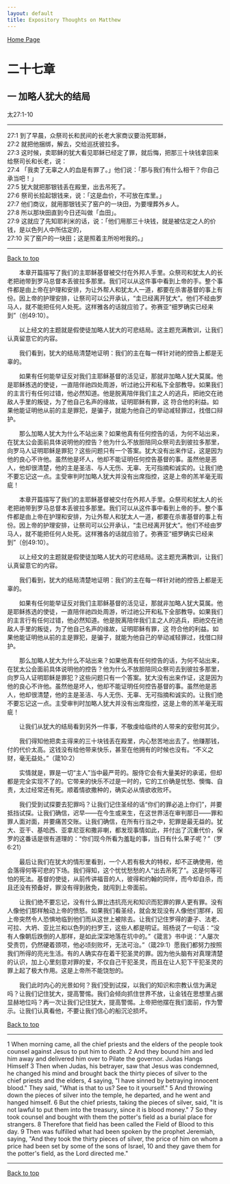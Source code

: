 ```yaml
---
layout: default
title: Expository Thoughts on Matthew
---
```

[ Home Page ]({{site.baseurl}}/index) <br>

<a name="0"></a>
# 二十七章 

## 一 加略人犹大的结局

太27:1-10

***

27:1 到了早晨，众祭司长和民间的长老大家商议要治死耶稣，<br>
27:2 就把他捆绑，解去，交给巡抚彼拉多。<br>
27:3 这时候，卖耶稣的犹大看见耶稣已经定了罪，就后悔，把那三十块钱拿回来给祭司长和长老，说：<br>
27:4 「我卖了无辜之人的血是有罪了。」他们说：「那与我们有什么相干？你自己承当吧！」<br>
27:5 犹大就把那银钱丢在殿里，出去吊死了。<br>
27:6 祭司长拾起银钱来，说：「这是血价，不可放在库里。」<br>
27:7 他们商议，就用那银钱买了窑户的一块田，为要埋葬外乡人。<br>
27:8 所以那块田直到今日还叫做「血田」。<br>
27:9 这就应了先知耶利米的话，说：「他们用那三十块钱，就是被估定之人的价钱，是以色列人中所估定的，<br>
27:10 买了窑户的一块田；这是照着主所吩咐我的。」<br>

***

[Back to top](#0)

&emsp;&emsp;本章开篇描写了我们的主耶稣基督被交付在外邦人手里。众祭司和犹太人的长老把祂带到罗马总督本丢彼拉多那里。我们可以从这件事中看到上帝的手。整个事件都是由上帝在护理和安排，为让外帮人和犹太人一道，都要在杀害基督的事上有份。因上帝的护理安排，让祭司可以公开承认，“圭已经离开犹大”。他们不经由罗马人，就不能把任何人处死。这样雅各的话就应验了。弥赛亚“细罗确实已经来到”（创49:10）。

&emsp;&emsp;以上经文的主题就是假使徒加略人犹大的可悲结局。这主题充满教训，让我们认真留意它的内容。

&emsp;&emsp;我们看到，犹大的结局清楚地证明：我们的主在每一样针对祂的控告上都是无辜的。

&emsp;&emsp;如果有任何能举证反对我们主耶稣基督的活见证，那就非加略人犹大莫属。他是耶稣拣选的使徒，一直陪伴祂四处周游，听过祂公开和私下全部教导。如果我们的主言行有任何过错，他必然知道。他是脱离陪伴我们主之人的逃兵，把祂交在祂敌人手里的叛徒，为了他自己名声的缘故，证明耶稣有罪，这 符合他的利益。如果他能证明他从前的主是罪犯，是骗子，就能为他自己的举动减轻罪过，找借口辩护。

&emsp;&emsp;那么加略人犹大为什么不站出来？如果他真有任何控告的话，为何不站出来，在犹太公会面前具体说明他的控告？他为什么不放胆陪同众祭司去到彼拉多那里，向罗马人证明耶稣是罪犯？这些问题只有一个答案。犹大没有出来作证，这是因为他的良心不许他。虽然他是坏人，他却不能证明任何控告基督的事。虽然他是恶人，他却很清楚，他的主是圣洁、与人无伤、无辜、无可指摘和诚实的。让我们绝不要忘记这一点。主受审判时加略人犹大并没有出席指控，这是上帝的羔羊毫无瑕疵！

&emsp;&emsp;本章开篇描写了我们的主耶稣基督被交付在外邦人手里。众祭司和犹太人的长老把祂带到罗马总督本丢彼拉多那里。我们可以从这件事中看到上帝的手。整个事件都是由上帝在护理和安排，为让外帮人和犹太人一道，都要在杀害基督的事上有份。因上帝的护理安排，让祭司可以公开承认，“圭已经离开犹大”。他们不经由罗马人，就不能把任何人处死。这样雅各的话就应验了。弥赛亚“细罗确实已经来到”（创49:10）。

&emsp;&emsp;以上经文的主题就是假使徒加略人犹大的可悲结局。这主题充满教训，让我们认真留意它的内容。

&emsp;&emsp;我们看到，犹大的结局清楚地证明：我们的主在每一样针对祂的控告上都是无辜的。

&emsp;&emsp;如果有任何能举证反对我们主耶稣基督的活见证，那就非加略人犹大莫属。他是耶稣拣选的使徒，一直陪伴祂四处周游，听过祂公开和私下全部教导。如果我们的主言行有任何过错，他必然知道。他是脱离陪伴我们主之人的逃兵，把祂交在祂敌人手里的叛徒，为了他自己名声的缘故，证明耶稣有罪，这 符合他的利益。如果他能证明他从前的主是罪犯，是骗子，就能为他自己的举动减轻罪过，找借口辩护。

&emsp;&emsp;那么加略人犹大为什么不站出来？如果他真有任何控告的话，为何不站出来，在犹太公会面前具体说明他的控告？他为什么不放胆陪同众祭司去到彼拉多那里，向罗马人证明耶稣是罪犯？这些问题只有一个答案。犹大没有出来作证，这是因为他的良心不许他。虽然他是坏人，他却不能证明任何控告基督的事。虽然他是恶人，他却很清楚，他的主是圣洁、与人无伤、无辜、无可指摘和诚实的。让我们绝不要忘记这一点。主受审判时加略人犹大并没有出席指控，这是上帝的羔羊毫无瑕疵！

&emsp;&emsp;让我们从犹大的结局看到另外一件事，不敬虔给临终的人带来的安慰何其少。

&emsp;&emsp;我们得知他把卖主得来的三十块钱丢在殿里，内心愁苦地出去了。他赚那钱，付的代价太高。这钱没有给他带来快乐，甚至在他拥有的时候也没有。“不义之财，毫无益处。”（箴10:2）

&emsp;&emsp;实情就是，罪是一切“主人”当中最严苛的。服侍它会有大量美好的承诺，但却都是完全实现不了的。它带来的快乐不过是一时的，它的工价确是忧愁、懊悔、自责，太过经常还有死。顺着情欲撒种的，确实必从情欲收败坏。

&emsp;&emsp;我们受到试探要去犯罪吗？让我们记住圣经的话“你们的罪必追上你们”，并要抵挡试探。让我们确信，迟早——在今生或来生，在这世界活在审判那日——罪和罪人面对面，并要痛苦交账。让我们确信，在所有行当之中，犯罪是最无益的。犹大、亚干、基哈西、亚拿尼亚和撒非喇，都发现事情如此，并付出了沉重代价，保罗的这番话是很有道理的：“你们现今所看为羞耻的事，当日有什么果子呢？”（罗6:21）

&emsp;&emsp;最后让我们在犹大的情形里看到，一个人若有极大的特权，却不正确使用，他会落得何等可悲的下场。我们得知，这个忧忧愁愁的人“出去吊死了”。这是何等可怕的死法。基督的使徒，从前传讲福音的人，彼得和约翰的同伴，而今却自杀，而且还没有预备好，罪没有得到赦免，就闯到上帝面前。

&emsp;&emsp;让我们绝不要忘记，没有什么罪比违抗亮光和知识而犯罪的罪人更有罪。没有人像他们那样触动上帝的愤怒。如果我们看圣经，就会发现没有人像他们那样，因上帝突然令人恐惧地临到他们而从这世上被除去。让我们记住罗得的妻子、法老、可拉、大坍、亚比兰和以色列的扫罗王，这些人都是明证。班杨说了一句话：“没有人像朝后跌倒的人那样，是如此深深地落在坑中的。”《箴言》书中说：“人屡次受责罚，仍然硬着颈项，他必顷刻败坏，无法可治。”（箴29:1）愿我们都努力按照我们所得的亮光生活。有的人确实存在着干犯圣灵的罪。因为他头脑有对真理清楚的认识，加上心里刻意对罪的爱，不仅自己干犯圣灵，而且在让人犯下干犯圣灵的罪上起了极大作用。这是上帝所不能饶恕的。

&emsp;&emsp;我们此时内心的光景如何？我们受到试探，以我们的知识和宗教认信为满足吗？让我们记住犹大，提高警惕。我们会倾向抓住世界不放，让金钱在思想里占据显赫地位吗？再一次让我们记住犹大，提高警惕。上帝把他摆在我们面前，作为警示。让我们认真看他，不要让我们信心的船沉沦损坏。

[Back to top](#0)

***

1 When morning came, all the chief priests and the elders of the people took counsel against Jesus to put him to death. 2 And they bound him and led him away and delivered him over to Pilate the governor.
Judas Hangs Himself
3 Then when Judas, his betrayer, saw that Jesus was condemned, he changed his mind and brought back the thirty pieces of silver to the chief priests and the elders, 4 saying, "I have sinned by betraying innocent blood." They said, "What is that to us? See to it yourself." 5 And throwing down the pieces of silver into the temple, he departed, and he went and hanged himself. 6 But the chief priests, taking the pieces of silver, said, "It is not lawful to put them into the treasury, since it is blood money." 7 So they took counsel and bought with them the potter's field as a burial place for strangers. 8 Therefore that field has been called the Field of Blood to this day. 9 Then was fulfilled what had been spoken by the prophet Jeremiah, saying, "And they took the thirty pieces of silver, the price of him on whom a price had been set by some of the sons of Israel, 10 and they gave them for the potter's field, as the Lord directed me."

***

[Back to top](#0)
